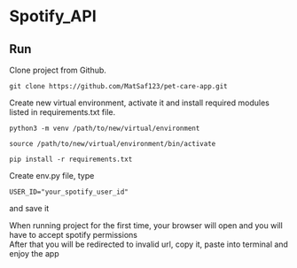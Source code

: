 # Spotify_API

## Run

Clone project from Github.

```
git clone https://github.com/MatSaf123/pet-care-app.git
```
Create new virtual environment, activate it and install required modules listed in requirements.txt file.
```
python3 -m venv /path/to/new/virtual/environment
```
```
source /path/to/new/virtual/environment/bin/activate
```
```
pip install -r requirements.txt
```

  
Create env.py file, type 
```
USER_ID="your_spotify_user_id"
```
and save it
  

When running project for the first time, your browser will open and you will have to accept spotify permissions  
After that you will be redirected to invalid url, copy it, paste into terminal and enjoy the app
